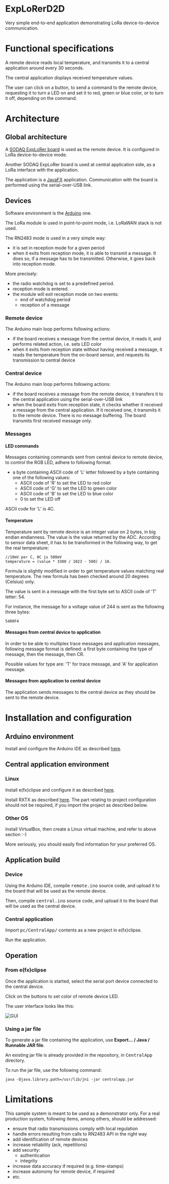 # ExpLoRerD2D

Very simple end-to-end application demonstrating LoRa device-to-device communication.

# Functional specifications

A remote device reads local temperature, and transmits it to a central application around every 30 seconds.

The central application displays received temperature values. 

The user can click on a button, to send a command to the remote device, requesting it to turn a LED on and set it to red, green or blue color, or to turn it off, depending on the command.

# Architecture

## Global architecture

A [SODAQ ExpLoRer board](http://support.sodaq.com/sodaq-one/explorer/) is used as the remote device. It is configured in LoRa device-to-device mode.

Another SODAQ ExpLoRer board is used at central application side, as a LoRa interface with the application.

The application is a [JavaFX](http://www.oracle.com/technetwork/java/javase/overview/javafx-overview-2158620.html) application. Communication with the board is performed using the serial-over-USB link.

## Devices

Software environment is the [Arduino](https://www.arduino.cc/) one.

The LoRa module is used in point-to-point mode, i.e. LoRaWAN stack is not used.

The RN2483 mode is used in a very simple way:

* it is set in reception mode for a given period
* when it exits from reception mode, it is able to transmit a message. It does so, if a message has to be transmitted. Otherwise, it goes back into reception mode.

More precisely:

* the radio watchdog is set to a predefined period.
* reception mode is entered.
* the module will exit reception mode on two events:
  * end of watchdog period
  * reception of a message 

### Remote device

The Arduino main loop performs following actions:

* if the board receives a message from the central device, it reads it, and performs related action, i.e. sets LED color
* when it exits from reception state without having received a message, it reads the temperature from the on-board sensor, and requests its transmission to central device

### Central device

The Arduino main loop performs following actions:

* if the board receives a message from the remote device, it transfers it to the central application using the serial-over-USB link
* when the board exits from reception state, it checks whether it received a message from the central application. If it received one, it transmits it to the remote device. There is no message buffering. The board transmits first received message only.

### Messages

#### LED commands

Messages containing commands sent from central device to remote device, to control the RGB LED, adhere to following format:

* a byte containing ASCII code of 'L' letter followed by a byte containing one of the following values:
  * ASCII code of 'R' to set the LED to red color
  * ASCII code of 'G' to set the LED to green color
  * ASCII code of 'B' to set the LED to blue color
  * 0 to set the LED off

ASCII code for 'L' is 4C.

#### Temperature

Temperature sent by remote device is an integer value on 2 bytes, in big endian endianness. The value is the value returned by the ADC. According to sensor data sheet, it has to be transformed in the following way, to get the real temperature:

```
//10mV per C, 0C is 500mV
temperature = (value * 3300 / 1023 - 500) / 10.
```

Formula is slightly modified in order to get temperature values matching real temperature. The new formula has been checked around 20 degrees (Celsius) only.

The value is sent in a message with the first byte set to ASCII code of 'T' letter: 54.

For instance, the message for a voltage value of 244 is sent as the following three bytes:

``` 
5400F4
```

#### Messages from central device to application

In order to be able to multiplex trace messages and application messages, following message format is defined: a first byte containing the type of message, then the message, then CR.

Possible values for type are: 'T' for trace message, and 'A' for application message.

#### Messages from application to central device

The application sends messages to the central device as they should be sent to the remote device.

# Installation and configuration

## Arduino environment

Install and configure the Arduino IDE as described [here](http://support.sodaq.com/sodaq-one/explorer/).

## Central application environment

### Linux

Install e(fx)clipse and configure it as described [here](http://www.monblocnotes.com/node/2274).

Install RXTX as described [here](http://www.monblocnotes.com/node/2153). The part relating to project configuration should not be required, if you import the project as described below.

### Other OS

Install VirtualBox, then create a Linux virtual machine, and refer to above section :-)

More seriously, you should easily find information for your preferred OS.

## Application build

### Device

Using the Arduino IDE, compile <tt>remote.ino</tt> source code, and upload it to the board that will be used as the remote device.

Then, compile <tt>central.ino</tt> source code, and upload it to the board that will be used as the central device.

### Central application

Import <tt>pc/CentralApp/</tt> contents as a new project in e(fx)clipse.

Run the application.

## Operation

### From e(fx)clipse

Once the application is started, select the serial port device connected to the central device.

Click on the buttons to set color of remote device LED.

The user interface looks like this:

![GUI](doc/ui.png)

### Using a jar file

To generate a jar file containing the application, use **Export... / Java / Runnable JAR file**.

An existing jar file is already provided in the repository, in <tt>CentralApp</tt> directory.

To run the jar file, use the following command:

```
java -Djava.library.path=/usr/lib/jni -jar centralapp.jar
```

# Limitations

This sample system is meant to be used as a demonstrator only. For a real production system, following items, among others, should be addressed:

* ensure that radio transmissions comply with local regulation
* handle errors resulting from calls to RN2483 API in the right way
* add identification of remote devices
* increase reliability (ack, repetitions)
* add security:
  * authentication
  * integrity
* increase data accuracy if required (e.g. time-stamps)
* increase autonomy for remote device, if required
* etc.
